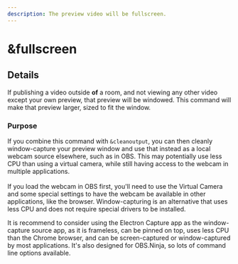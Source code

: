```yaml
---
description: The preview video will be fullscreen.
---
```


# \&fullscreen

## Details

If publishing a video outside **of** a room, and not viewing any other video except your own preview, that preview will be windowed. This command will make that preview larger, sized to fit the window.

### Purpose

If you combine this command with `&cleanoutput`, you can then cleanly window-capture your preview window and use that instead as a local webcam source elsewhere, such as in OBS. This may potentially use less CPU than using a virtual camera, while still having access to the webcam in multiple applications.\
\
If you load the webcam in OBS first, you'll need to use the Virtual Camera and some special settings to have the webcam be available in other applications, like the browser. Window-capturing is an alternative that uses less CPU and does not require special drivers to be installed.

It is recommend to consider using the Electron Capture app as the window-capture source app, as it is frameless, can be pinned on top, uses less CPU than the Chrome browser, and can be screen-captured or window-captured by most applications. It's also designed for OBS.Ninja, so lots of command line options available.
